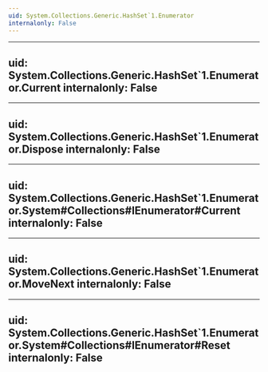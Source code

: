 ```yaml
---
uid: System.Collections.Generic.HashSet`1.Enumerator
internalonly: False
---
```


---
uid: System.Collections.Generic.HashSet`1.Enumerator.Current
internalonly: False
---

---
uid: System.Collections.Generic.HashSet`1.Enumerator.Dispose
internalonly: False
---

---
uid: System.Collections.Generic.HashSet`1.Enumerator.System#Collections#IEnumerator#Current
internalonly: False
---

---
uid: System.Collections.Generic.HashSet`1.Enumerator.MoveNext
internalonly: False
---

---
uid: System.Collections.Generic.HashSet`1.Enumerator.System#Collections#IEnumerator#Reset
internalonly: False
---
